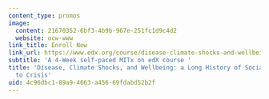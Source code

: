```yaml
---
content_type: promos
image:
  content: 21670352-6bf3-4b9b-967e-251fc1d9c4d2
  website: ocw-www
link_title: Enroll Now
link_url: https://www.edx.org/course/disease-climate-shocks-and-wellbeing-a-long-history-of-social-response-to-crisis?utm_medium=affiliate_partner&utm_source=ocwprod-mit-opencourseware
subtitle: 'A 4-Week self-paced MITx on edX course '
title: 'Disease, Climate Shocks, and Wellbeing: a Long History of Social Response
  to Crisis'
uid: 4c96dbc1-89a9-4663-a456-69fdabd52b2f
---
```

